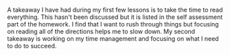 A takeaway I have had during my first few lessons is to take the time to read everything. This hasn't been discussed but it is listed in the self assessment part of the homework. I find that I want to rush through things but focusing on reading all of the directions helps me to slow down.
My second takeaway is working on my time management and focusing on what I need to do to succeed.
